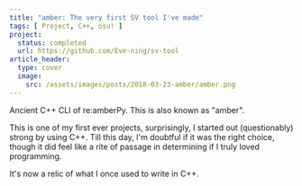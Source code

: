 ```yaml
---
title: "amber: The very first SV tool I've made"
tags: [ Project, C++, osu! ]
project:
  status: completed
  url: https://github.com/Eve-ning/sv-tool
article_header:
  type: cover
  image:
    src: /assets/images/posts/2018-03-23-amber/amber.png
---
```


Ancient C++ CLI of re:amberPy. This is also known as "amber".

<!--more-->

This is one of my first ever projects, surprisingly, I started out
(questionably) strong by using C++. Till this day, I'm doubtful if it was the
right choice, though it did feel like a rite of passage in determining if I
truly loved programming.

It's now a relic of what I once used to write in C++.
